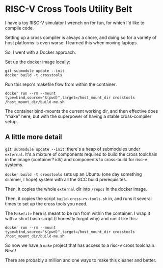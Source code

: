 # RISC-V Cross Tools Utility Belt

I have a toy RISC-V simulator I wrench on for fun, for which I'd like to compile code.

Setting up a cross compiler is always a chore, and doing so for a variety of host platforms is even worse. I learned this when moving laptops.

So, I went with a Docker approach.

Set up the docker image locally:
```
git submodule update --init
docker build -t crosstools
```

Run this repo's makefile flow from within the container:
```
docker run --rm --mount type=bind,source="$(pwd)",target=/host_mount_dir crosstools /host_mount_dir/build-me.sh
```

The container bind-mounts the current working dir, and then effective does "make" here, but with the superpower of having a stable cross-compiler setup.

## A little more detail

`git submodule update --init`: there's a heap of submodules under `external`. It's a mixture of components required to build the cross toolchain in the image (container? idk) and components to cross-build for risc-v systems.

`docker build -t crosstools` sets up an Ubuntu (one day something slimmer, I hope) system with all the GCC build prerequisites.

Then, it copies the whole `external` dir into `/repos` in the docker image.

Then, it copies the script `build-cross-rv-tools.sh` in, and runs it several times to set up the cross tools you need.

The `Makefile` here is meant to be run from within the container. I wrap it with a short bash script (I honestly forgot why) and run it like this:

```
docker run --rm --mount type=bind,source="$(pwd)",target=/host_mount_dir crosstools /host_mount_dir/build-me.sh
```

So now we have a `make` project that has access to a risc-v cross toolchain. Neat!

There are probably a million and one ways to make this cleaner and better.